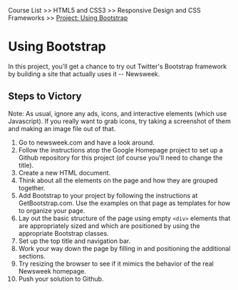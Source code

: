 Course List >> HTML5 and CSS3 >> Responsive Design and CSS Frameworks >> [Project: Using Bootstrap](https://www.theodinproject.com/courses/html5-and-css3/lessons/using-bootstrap)


# Using Bootstrap

In this project, you'll get a chance to try out Twitter's Bootstrap framework by building a site that actually uses it -- Newsweek.

## Steps to Victory

Note: As usual, ignore any ads, icons, and interactive elements (which use Javascript). If you really want to grab icons, try taking a screenshot of them and making an image file out of that.

1. Go to newsweek.com and have a look around.
2. Follow the instructions atop the Google Homepage project to set up a Github repository for this project (of course you'll need to change the title).
3. Create a new HTML document.
4. Think about all the elements on the page and how they are grouped together.
5. Add Bootstrap to your project by following the instructions at GetBootstrap.com. Use the examples on that page as templates for how to organize your page.
6. Lay out the basic structure of the page using empty `<div>` elements that are appropriately sized and which are positioned by using the appropriate Bootstrap classes.
7. Set up the top title and navigation bar.
8. Work your way down the page by filling in and positioning the additional sections.
9. Try resizing the browser to see if it mimics the behavior of the real Newsweek homepage.
10. Push your solution to Github.																				
